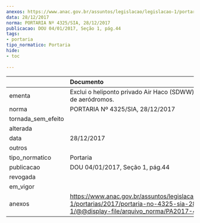 ```yaml
---
anexos: https://www.anac.gov.br/assuntos/legislacao/legislacao-1/portarias/2017/portaria-no-4325-sia-28-12-2017-1/@@display-file/arquivo_norma/PA2017-4325.pdf
data: 28/12/2017
norma: PORTARIA Nº 4325/SIA, 28/12/2017
publicacao: DOU 04/01/2017, Seção 1, pág.44
tags:
- portaria
tipo_normatico: Portaria
hide: 
- toc 
 
---
```


|                    | Documento                                                                                                                                              |
|:-------------------|:-------------------------------------------------------------------------------------------------------------------------------------------------------|
| ementa             | Exclui o heliponto privado Air Haco (SDWW) do cadastro de aeródromos.                                                                                  |
| norma              | PORTARIA Nº 4325/SIA, 28/12/2017                                                                                                                       |
| tornada_sem_efeito |                                                                                                                                                        |
| alterada           |                                                                                                                                                        |
| data               | 28/12/2017                                                                                                                                             |
| outros             |                                                                                                                                                        |
| tipo_normatico     | Portaria                                                                                                                                               |
| publicacao         | DOU 04/01/2017, Seção 1, pág.44                                                                                                                        |
| revogada           |                                                                                                                                                        |
| em_vigor           |                                                                                                                                                        |
| anexos             | https://www.anac.gov.br/assuntos/legislacao/legislacao-1/portarias/2017/portaria-no-4325-sia-28-12-2017-1/@@display-file/arquivo_norma/PA2017-4325.pdf |